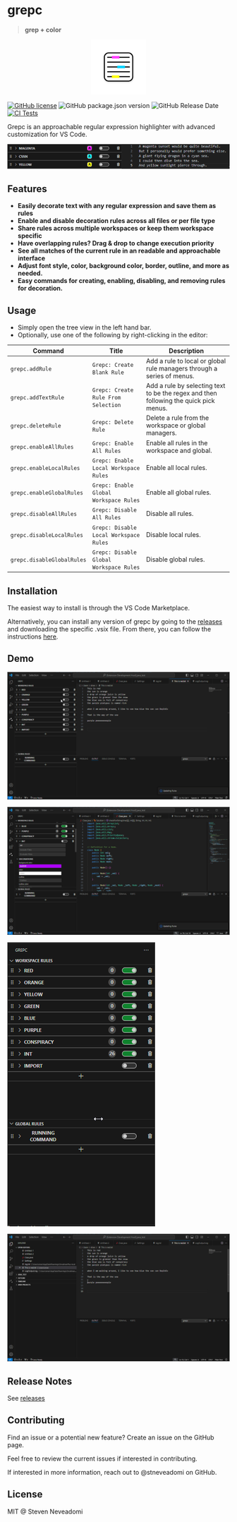 # grepc

> **grep + color**

<p align="center">
    <img src="media/GREPC-standard-circle-124.png" alt="Grepc Icon">
</p>

[![GitHub license](https://img.shields.io/badge/license-MIT-blue.svg?style=flat-square)](https://github.com/ritwickdey/vscode-live-server/)
![GitHub package.json version](https://img.shields.io/github/package-json/v/stneveadomi/grepc?color=green)
![GitHub Release Date](https://img.shields.io/github/release-date/stneveadomi/grepc)
[![CI Tests](https://github.com/stneveadomi/grepc/actions/workflows/node.js.yml/badge.svg)](https://github.com/stneveadomi/grepc/actions/workflows/node.js.yml)

Grepc is an approachable regular expression highlighter with advanced customization for VS Code.


![Banner](media/demo-banner.gif)

## Features

- **Easily decorate text with any regular expression and save them as rules**
- **Enable and disable decoration rules across all files or per file type**
- **Share rules across multiple workspaces or keep them workspace specific**
- **Have overlapping rules? Drag & drop to change execution priority**
- **See all matches of the current rule in an readable and approachable interface**
- **Adjust font style, color, background color, border, outline, and more as needed.**
- **Easy commands for creating, enabling, disabling, and removing rules for decoration.**

## Usage

- Simply open the tree view in the left hand bar.
- Optionally, use one of the following by right-clicking in the editor:

| Command | Title | Description |
| ------- | ----- | ------------|
| ```grepc.addRule``` | `Grepc: Create Blank Rule` | Add a rule to local or global rule managers through a series of menus. |
| ```grepc.addTextRule``` | `Grepc: Create Rule From Selection` | Add a rule by selecting text to be the regex and then following the quick pick menus. |
| ```grepc.deleteRule``` | `Grepc: Delete Rule` | Delete a rule from the workspace or global managers. |
| ```grepc.enableAllRules``` | `Grepc: Enable All Rules` | Enable all rules in the workspace and global. |
| ```grepc.enableLocalRules``` | `Grepc: Enable Local Workspace Rules` | Enable all local rules. |
| ```grepc.enableGlobalRules``` | `Grepc: Enable Global Workspace Rules` | Enable all global rules. |
| ```grepc.disableAllRules``` | `Grepc: Disable All Rules` | Disable all rules. |
| ```grepc.disableLocalRules``` | `Grepc: Disable Local Workspace Rules` | Disable local rules. |
| ```grepc.disableGlobalRules``` | `Grepc: Disable Global Workspace Rules` | Disable global rules.|


## Installation

The easiest way to install is through the VS Code Marketplace.

Alternatively, you can install any version of grepc by going to the [releases](./releases) and downloading the specific .vsix file. From there, you can follow the instructions [here](https://code.visualstudio.com/docs/editor/extension-marketplace#_install-from-a-vsix).

## Demo
![Example 4](media/Code_PSyTYpsF5e.gif)

![Example 2](media/Code_IlBi9doiz1.gif)

![Example 3](media/Code_PMvUMJj9x3.gif)

![Example 1](media/Code_hRfd4iIgh6.gif)

## Release Notes

See [releases](./releases)

## Contributing

Find an issue or a potential new feature? Create an issue on the GitHub page.

Feel free to review the current issues if interested in contributing.

If interested in more information, reach out to @stneveadomi on GitHub.

## License

MIT @ Steven Neveadomi

